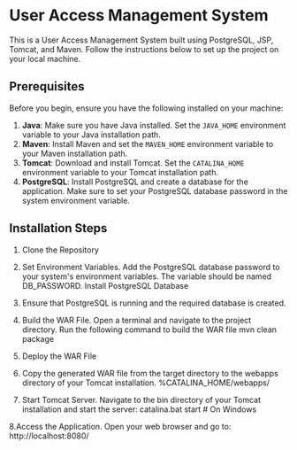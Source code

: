 # User Access Management System

This is a User Access Management System built using PostgreSQL, JSP, Tomcat, and Maven. Follow the instructions below to set up the project on your local machine.

## Prerequisites

Before you begin, ensure you have the following installed on your machine:

1. **Java**: Make sure you have Java installed. Set the `JAVA_HOME` environment variable to your Java installation path.
2. **Maven**: Install Maven and set the `MAVEN_HOME` environment variable to your Maven installation path.
3. **Tomcat**: Download and install Tomcat. Set the `CATALINA_HOME` environment variable to your Tomcat installation path.
4. **PostgreSQL**: Install PostgreSQL and create a database for the application. Make sure to set your PostgreSQL database password in the system environment variable.

## Installation Steps

1. Clone the Repository

2. Set Environment Variables. Add the PostgreSQL database password to your system's environment variables. The variable should be named DB_PASSWORD.
Install PostgreSQL Database

3. Ensure that PostgreSQL is running and the required database is created.

4. Build the WAR File. Open a terminal and navigate to the project directory. Run the following command to build the WAR file
mvn clean package

5. Deploy the WAR File

6. Copy the generated WAR file from the target directory to the webapps directory of your Tomcat installation. %CATALINA_HOME/webapps/<your-war-file>

7. Start Tomcat Server. Navigate to the bin directory of your Tomcat installation and start the server:
catalina.bat start   # On Windows

8.Access the Application. Open your web browser and go to:
http://localhost:8080/<your-war-file>
